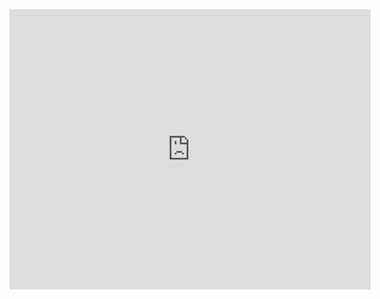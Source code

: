 <iframe frameborder="0" width="640" height="498" src="https://v.qq.com/iframe/player.html?vid=b0502ls80p4&tiny=0&auto=0" allowfullscreen></iframe>

